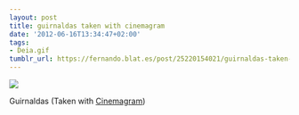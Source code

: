 ```yaml
---
layout: post
title: guirnaldas taken with cinemagram
date: '2012-06-16T13:34:47+02:00'
tags:
- Deia.gif
tumblr_url: https://fernando.blat.es/post/25220154021/guirnaldas-taken-with-cinemagram
---
```

 ![](/tumblr_files/tumblr_m5pk5zHs8P1qz4y16o1_250.gif)  

Guirnaldas (Taken with [Cinemagram](http://cinemagr.am))
